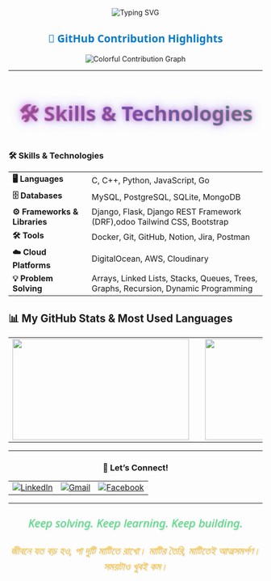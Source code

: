 <p align="center">
  <img src="https://readme-typing-svg.herokuapp.com?font=Fira+Code&size=25&duration=3000&pause=1000&center=true&vCenter=true&width=435&lines=Backend+Developer;Machine+Learning+Enthusiast;AI+Explorer;Problem+Solver+%F0%9F%9A%80" alt="Typing SVG" />
</p>

<h2 align="center" style="font-family: 'Segoe UI', Tahoma, Geneva, Verdana, sans-serif; color: #007ACC; margin-bottom: 12 px; font-weight: 700;">
  🎨 GitHub Contribution Highlights
</h2>

<p align="center">
  <img src="https://github-readme-activity-graph.vercel.app/graph?username=afzalkhan101&theme=react&hide_border=true&area=true" alt="Colorful Contribution Graph" />
</p>

---

<h2 align="center" style="
  font-family: 'Segoe UI', Tahoma, Geneva, Verdana, sans-serif;
  font-weight: 900;
  font-size: 2.5rem;
  background: linear-gradient(45deg, #ff6ec4, #7873f5, #4ade80);
  -webkit-background-clip: text;
  -webkit-text-fill-color: transparent;
  text-shadow:
    1px 1px 2px rgba(0,0,0,0.3),
    0 0 10px rgba(255,110,196,0.7),
    0 0 20px rgba(120,115,245,0.7);
">
  🛠️ Skills & Technologies
</h2>

### 🛠️ Skills & Technologies

<table align="center">
  <tr>
    <td><strong>🖥️ Languages</strong></td>
    <td>C, C++, Python, JavaScript, Go</td>
  </tr>
  <tr>
    <td><strong>🗄️ Databases</strong></td>
    <td>MySQL, PostgreSQL, SQLite, MongoDB</td>
  </tr>
  <tr>
    <td><strong>⚙️ Frameworks & Libraries</strong></td>
    <td>Django, Flask, Django REST Framework (DRF),odoo Tailwind CSS, Bootstrap</td>
  </tr>
  <tr>
    <td><strong>🛠️ Tools</strong></td>
    <td>Docker, Git, GitHub, Notion, Jira, Postman</td>
  </tr>
  <tr>
    <td><strong>☁️ Cloud Platforms</strong></td>
    <td>DigitalOcean, AWS, Cloudinary</td>
  </tr>
  <tr>
    <td><strong>💡 Problem Solving </strong></td>
    <td>Arrays, Linked Lists, Stacks, Queues, Trees, Graphs, Recursion, Dynamic Programming</td>
  </tr>
</table>

## 📊 My GitHub Stats & Most Used Languages

<table align="center">
  <tr>
    <td>
      <img src="https://github-readme-stats.vercel.app/api?username=afzalkhan101&show_icons=true&theme=tokyonight&hide_border=true&border_radius=15" width="350" height="200" />
    </td>
    <td style="width:30px;"></td> <!-- spacer -->
    <td>
      <img src="https://github-readme-stats.vercel.app/api/top-langs/?username=afzalkhan101&layout=donut&theme=tokyonight&hide_border=true&border_radius=15" width="350" height="200" />
    </td>
  </tr>
</table>

---

<h3 align="center">🎯 Let’s Connect!</h3>


<table align="center">
  <tr>
    <td align="center">
      <a href="https://www.linkedin.com/in/afzalkhan101/" target="_blank" rel="noopener noreferrer">
        <img alt="LinkedIn" src="https://img.shields.io/badge/LinkedIn-0077B5?style=for-the-badge&logo=linkedin&logoColor=white" />
      </a>
    </td>
    <td align="center">
      <a href="mailto:afzalkhan101.contact@gmail.com" target="_blank" rel="noopener noreferrer">
        <img alt="Gmail" src="https://img.shields.io/badge/Gmail-D14836?style=for-the-badge&logo=gmail&logoColor=white" />
      </a>
    </td>
    <td align="center">
      <a href="https://www.facebook.com/afzalkhan101/" target="_blank" rel="noopener noreferrer">
        <img alt="Facebook" src="https://img.shields.io/badge/Facebook-1877F2?style=for-the-badge&logo=facebook&logoColor=white" />
      </a>
    </td>
  </tr>
</table>

---

<div align="center" style="max-width: 700px; margin: auto; font-family: 'Segoe UI', Tahoma, Geneva, Verdana, sans-serif;">

  <p style="font-size: 1.4rem; font-style: italic; color: #4ADE80; text-shadow: 1px 1px 3px rgba(0, 0, 0, 0.2); margin-bottom: 1.5rem;">
    Keep solving. Keep learning. Keep building.
  </p>

  <p style="font-size: 1.3rem; font-style: italic; color: #FBBF24; text-shadow: 1px 1px 3px rgba(0, 0, 0, 0.2); line-height: 1.5;">
    জীবনে যত বড় হও, পা দুটি মাটিতে রাখো। মাটির তৈরি, মাটিতেই আত্মসমর্পণ। সময়টাও খুবই কম।
  </p>
  
</div>

